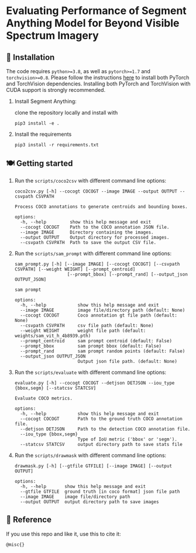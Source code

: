 # Evaluating Performance of Segment Anything Model for Beyond Visible Spectrum Imagery

## :wrench: Installation

The code requires `python>=3.8`, as well as `pytorch>=1.7` and `torchvision>=0.8`. Please follow the instructions [here](https://pytorch.org/get-started/locally/) to install both PyTorch and TorchVision dependencies. Installing both PyTorch and TorchVision with CUDA support is strongly recommended.

1. Install Segment Anything:

    clone the repository locally and install with

    ~~~
    pip3 install -e .
    ~~~
2. Install the requirements
    ~~~
    pip3 install -r requirements.txt
    ~~~

## :plate_with_cutlery: Getting started

1. Run the `scripts/coco2csv` with different command line options:

    ~~~
    coco2csv.py [-h] --cocogt COCOGT --image IMAGE --output OUTPUT --csvpath CSVPATH

    Process COCO annotations to generate centroids and bounding boxes.

    options:
      -h, --help         show this help message and exit
      --cocogt COCOGT    Path to the COCO annotation JSON file.
      --image IMAGE      Directory containing the images.
      --output OUTPUT    Output directory for processed images.
      --csvpath CSVPATH  Path to save the output CSV file.
    ~~~

2. Run the `scripts/sam_prompt` with different command line options:

    ~~~
    sam_prompt.py [-h] [--image IMAGE] [--cocogt COCOGT] [--csvpath CSVPATH] [--weight WEIGHT] [--prompt_centroid]
                        [--prompt_bbox] [--prompt_rand] [--output_json OUTPUT_JSON]

    sam prompt

    options:
      -h, --help            show this help message and exit
      --image IMAGE         image file/directory path (default: None)
      --cocogt COCOGT       Coco annotation gt file path (default: None)
      --csvpath CSVPATH     csv file path (default: None)
      --weight WEIGHT       weight file path (default: weights/sam_vit_h_4b8939.pth)
      --prompt_centroid     sam prompt centroid (default: False)
      --prompt_bbox         sam prompt bbox (default: False)
      --prompt_rand         sam prompt random points (default: False)
      --output_json OUTPUT_JSON
                            Output json file path. (default: None)
    ~~~

3. Run the `scripts/evaluate` with different command line options:

    ~~~
    evaluate.py [-h] --cocogt COCOGT --detjson DETJSON --iou_type {bbox,segm} [--statcsv STATCSV]

    Evaluate COCO metrics.

    options:
      -h, --help            show this help message and exit
      --cocogt COCOGT       Path to the ground truth COCO annotation file.
      --detjson DETJSON     Path to the detection COCO annotation file.
      --iou_type {bbox,segm}
                            Type of IoU metric ('bbox' or 'segm').
      --statcsv STATCSV     output directory path to save stats file
    ~~~

4. Run the `scripts/drawmask` with different command line options:

    ~~~
    drawmask.py [-h] [--gtfile GTFILE] [--image IMAGE] [--output OUTPUT]

    options:
      -h, --help       show this help message and exit
      --gtfile GTFILE  ground truth [in coco format] json file path
      --image IMAGE    image file/directory path
      --output OUTPUT  output directory path to save images
    ~~~


## :frog: Reference
If you use this repo and like it, use this to cite it:
```tex
@misc{}
```